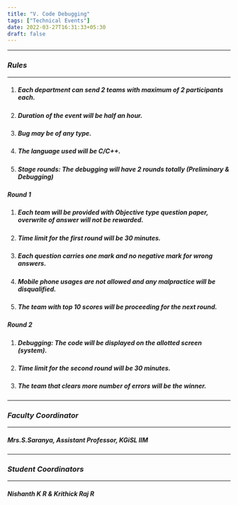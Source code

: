 ```yaml
---
title: "V. Code Debugging"
tags: ["Technical Events"]
date: 2022-03-27T16:31:33+05:30
draft: false
---
```

***
### ***Rules***
***
1. ##### Each department can send 2 teams with maximum of 2 participants each.
2. ##### Duration of the event will be half an hour.
3. ##### Bug may be of any type.
4. ##### The language used will be C/C++.
5. ##### Stage rounds: The debugging will have 2 rounds totally (Preliminary & Debugging)

##### ***Round 1***

1. ##### Each team will be provided with Objective type question paper, overwrite of answer will not be rewarded.
2. ##### Time limit for the first round will be 30 minutes.
3. ##### Each question carries one mark and no negative mark for wrong answers.
4. ##### Mobile phone usages are not allowed and any malpractice will be disqualified.
5. ##### The team with top 10 scores will be proceeding for the next round.


##### ***Round 2***

1. ##### Debugging: The code will be displayed on the allotted screen (system).
2. ##### Time limit for the second round will be 30 minutes.
3. ##### The team that clears more number of errors will be the winner.


***
### ***Faculty Coordinator***
***
##### Mrs.S.Saranya, Assistant Professor, KGiSL IIM

***
### ***Student Coordinators***
***
##### Nishanth K R & Krithick Raj R




